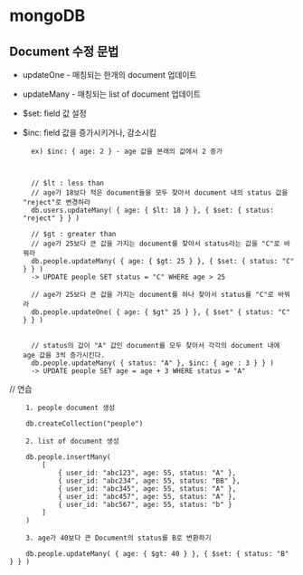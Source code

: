 # mongoDB

## Document 수정 문법

- updateOne - 매칭되는 한개의 document 업데이트
- updateMany - 매칭되는 list of document 업데이트
- $set: field 값 설정
- $inc: field 값을 증가시키거나, 감소시킴 
  
        ex) $inc: { age: 2 } - age 값을 본래의 값에서 2 증가



        // $lt : less than
        // age가 18보다 적은 document들을 모두 찾아서 document 내의 status 값을 "reject"로 변경하라
        db.users.updateMany( { age: { $lt: 18 } }, { $set: { status: "reject" } } )
        
        // $gt : greater than
        // age가 25보다 큰 값을 가지는 document를 찾아서 status라는 값을 "C"로 바꿔라
        db.people.updateMany( { age: { $gt: 25 } }, { $set: { status: "C" } } )
        -> UPDATE people SET status = "C" WHERE age > 25
        
        // age가 25보다 큰 값을 가지는 document를 하나 찾아서 status를 "C"로 바꿔라
        db.people.updateOne( { age: { $gt" 25 } }, { $set" { status: "C" } } )
        
        
        // status의 값이 "A" 값인 document를 모두 찾아서 각각의 document 내에 age 값을 3씩 증가시킨다.
        db.people.updateMany( { status: "A" }, $inc: { age : 3 } } ) 
        -> UPDATE people SET age = age + 3 WHERE status = "A"


// 연습

        1. people document 생성
        
        db.createCollection("people")
        
        2. list of document 생성
        
        db.people.insertMany(
            [
                { user_id: "abc123", age: 55, status: "A" },
                { user_id: "abc234", age: 55, status: "BB" },
                { user_id: "abc345", age: 55, status: "A" },
                { user_id: "abc457", age: 55, status: "A" },
                { user_id: "abc567", age: 55, status: "b" }
            ]
        )
        
        3. age가 40보다 큰 Document의 status를 B로 변환하기
        
        db.people.updateMany( { age: { $gt: 40 } }, { $set: { status: "B" } } )

